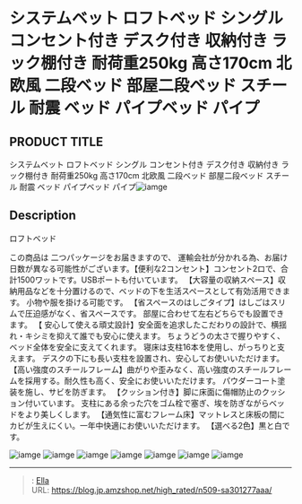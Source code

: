 # システムベット ロフトベッド シングル コンセント付き デスク付き 収納付き ラック棚付き 耐荷重250kg 高さ170cm 北欧風  二段ベッド 部屋二段ベッド スチール 耐震 ベッド パイプベッド パイプ


## PRODUCT TITLE 

システムベット ロフトベッド シングル コンセント付き デスク付き 収納付き ラック棚付き 耐荷重250kg 高さ170cm 北欧風  二段ベッド 部屋二段ベッド スチール 耐震 ベッド パイプベッド パイプ![iamge](https://b2bfiles1.gigab2b.cn/image/wkseller/305/20230328_eba4fdc9a86314e546fea3e831c6fa05.jpg)

## Description

ロフトベッド

この商品は 二つパッケージをお届きますので、 運輸会社が分かれる為、お届け日数が異なる可能性がございます。【便利な2コンセント】コンセント2ロで、合計1500ワットです。USBポートも付いています。
【大容量の収納スペース】収納用品などを十分置けるので、ベッドの下を生活スペースとして有効活用できます。 小物や服を掛ける可能です。
【省スペースのはしごタイプ】はしごはスリムで圧迫感がなく、省スペースです。 部屋に合わせて左右どちらでも設置できます。
【 安心して使える頑丈設計】安全面を追求したこだわりの設計で、横揺れ・キシミを抑えて誰でも安心に使えます。 ちょうどうの太さで握りやすく、ベッド全体を安全に支えてくれます。 寝床は支柱16本を使用し、がっちりと支えます。 デスクの下にも長い支柱を設置され、安心してお使いいただけます。
【高い強度のスチールフレーム】曲がりや歪みなく、高い強度のスチールフレームを採用する。耐久性も高く、安全にお使いいただけます。 パウダーコート塗装を施し、サビを防ぎます。
【クッション付き】脚に床面に傷帽防止のクッション付いています。 支柱にある余った穴をゴム栓で塞ぎ、埃を防ぎながらベッドをより美しくします。
【通気性に富むフレーム床】マットレスと床板の間にカビが生えにくい。一年中快適にお使いいただけます。
【選べる2色】黒と白です。


![iamge](https://b2bfiles1.gigab2b.cn/image/wkseller/305/20230313_375c264c2f1ecf8f9fa2bdc0735501c5.png)
![iamge](https://b2bfiles1.gigab2b.cn/image/wkseller/305/20230313_6dd470221bac2147e688abcb96766780.jpg)
![iamge](https://b2bfiles1.gigab2b.cn/image/wkseller/305/20230313_956ec4c0a09a2e9a4659ebfb3a067c4c.jpg)
![iamge](https://b2bfiles1.gigab2b.cn/image/wkseller/305/20230313_c87fd6aad251ce7dd7cb20f3f78afd3f.jpg)
![iamge](https://b2bfiles1.gigab2b.cn/image/wkseller/305/20230313_ec9b4ad6862ced061bd0fdb0a89e5040.jpg)
![iamge](https://b2bfiles1.gigab2b.cn/image/wkseller/305/20230313_28dda1180429bbc913203b37b4ec16ca.jpg)
![iamge](https://b2bfiles1.gigab2b.cn/image/wkseller/305/20230313_2cdbefe8f878a3d392b7ef59669382b9.jpg)


---

> : [Ella](https://blog.jp.amzshop.net/)  
> URL: https://blog.jp.amzshop.net/high_rated/n509-sa301277aaa/  

